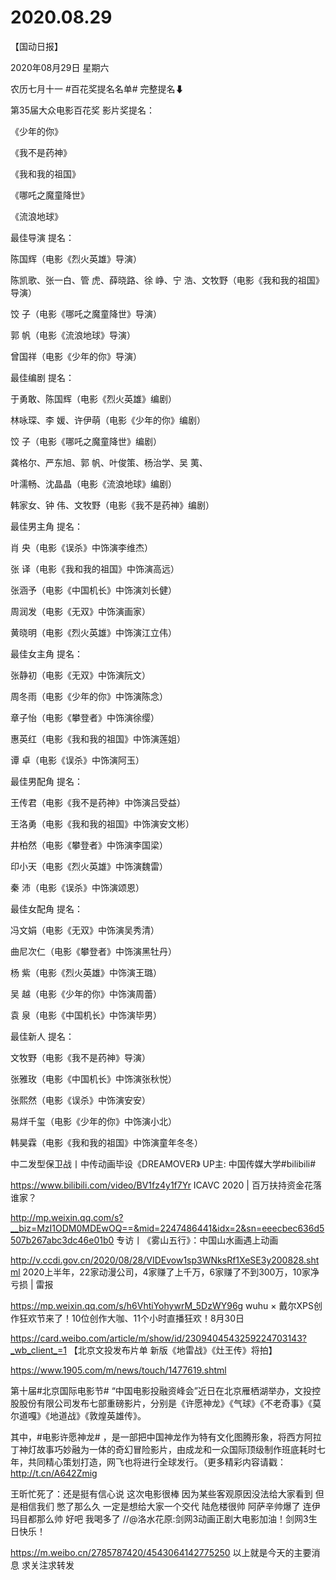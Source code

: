 # 2020.08.29

【国动日报】

2020年08月29日  星期六

农历七月十一
 #百花奖提名名单# 完整提名⬇

第35届大众电影百花奖 影片奖提名：

《少年的你》 

《我不是药神》 

《我和我的祖国》

《哪吒之魔童降世》

《流浪地球》 


最佳导演 提名：

陈国辉（电影《烈火英雄》导演）

陈凯歌、张一白、管  虎、薛晓路、徐  峥、宁  浩、文牧野（电影《我和我的祖国》导演）

饺  子（电影《哪吒之魔童降世》导演）

郭  帆（电影《流浪地球》导演）

曾国祥（电影《少年的你》导演）


最佳编剧 提名：

于勇敢、陈国辉（电影《烈火英雄》编剧）

林咏琛、李  媛、许伊萌（电影《少年的你》编剧）

饺  子（电影《哪吒之魔童降世》编剧）

龚格尔、严东旭、郭  帆、叶俊策、杨治学、吴  荑、

叶濡畅、沈晶晶（电影《流浪地球》编剧）

韩家女、钟  伟、文牧野（电影《我不是药神》编剧）


最佳男主角 提名：

肖  央（电影《误杀》中饰演李维杰）

张  译（电影《我和我的祖国》中饰演高远）

张涵予（电影《中国机长》中饰演刘长健）

周润发（电影《无双》中饰演画家）

黄晓明（电影《烈火英雄》中饰演江立伟）


最佳女主角  提名：

张静初（电影《无双》中饰演阮文）

周冬雨（电影《少年的你》中饰演陈念）

章子怡（电影《攀登者》中饰演徐缨）

惠英红（电影《我和我的祖国》中饰演莲姐）

谭  卓（电影《误杀》中饰演阿玉）


最佳男配角 提名：

王传君（电影《我不是药神》中饰演吕受益）

王洛勇（电影《我和我的祖国》中饰演安文彬）

井柏然（电影《攀登者》中饰演李国梁）

印小天（电影《烈火英雄》中饰演魏雷）

秦  沛（电影《误杀》中饰演颂恩）


最佳女配角 提名：

冯文娟（电影《无双》中饰演吴秀清）

曲尼次仁（电影《攀登者》中饰演黑牡丹）

杨  紫（电影《烈火英雄》中饰演王璐）

吴  越（电影《少年的你》中饰演周蕾）

袁  泉（电影《中国机长》中饰演毕男）


最佳新人 提名：

文牧野（电影《我不是药神》导演）

张雅玫（电影《中国机长》中饰演张秋悦）

张熙然（电影《误杀》中饰演安安）

易烊千玺（电影《少年的你》中饰演小北）

韩昊霖（电影《我和我的祖国》中饰演童年冬冬）


中二发型保卫战丨中传动画毕设《DREAMOVER》 UP主: 中国传媒大学#bilibili# 

https://www.bilibili.com/video/BV1fz4y1f7Yr
ICAVC 2020 | 百万扶持资金花落谁家？

http://mp.weixin.qq.com/s?__biz=MzI1ODM0MDEwOQ==&mid=2247486441&idx=2&sn=eeecbec636d5507b267abc3dc46e01b0
专访丨《雾山五行》：中国山水画遇上动画

http://v.ccdi.gov.cn/2020/08/28/VIDEvow1sp3WNksRf1XeSE3y200828.shtml
2020上半年，22家动漫公司，4家赚了上千万，6家赚了不到300万，10家净亏损 | 雷报

https://mp.weixin.qq.com/s/h6VhtiYohywrM_5DzWY96g
wuhu × 戴尔XPS创作狂欢节来了！10位创作大咖、11个小时直播狂欢！8月30日

https://card.weibo.com/article/m/show/id/2309404543259224703143?_wb_client_=1
【北京文投发布片单 新版《地雷战》《灶王传》将拍】

https://www.1905.com/m/news/touch/1477619.shtml

第十届#北京国际电影节# “中国电影投融资峰会”近日在北京雁栖湖举办，文投控股股份有限公司发布七部重磅影片，分别是《许愿神龙》《气球》《不老奇事》《莫尔道嘎》《地道战》《敦煌英雄传》。

其中，#电影许愿神龙# ，是一部把中国神龙作为特有文化图腾形象，将西方阿拉丁神灯故事巧妙融为一体的奇幻冒险影片，由成龙和一众国际顶级制作班底耗时七年，共同精心策划打造，网飞也将进行全球发行。（更多精彩内容请戳：http://t.cn/A642Zmig



王昕忙死了：还是挺有信心说 这次电影很棒 因为某些客观原因没法给大家看到 但是相信我们 憋了那么久 一定是想给大家一个交代 陆危楼很帅 阿萨辛帅爆了 连伊玛目都那么帅 好吧 我喝多了 //@洛水花原:剑网3动画正剧大电影加油！剑网3生日快乐！

https://m.weibo.cn/2785787420/4543064142775250
以上就是今天的主要消息
求关注求转发




